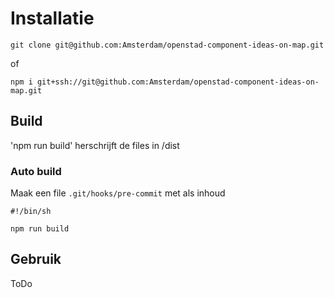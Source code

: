 # Installatie

```git clone git@github.com:Amsterdam/openstad-component-ideas-on-map.git```

of

```npm i git+ssh://git@github.com:Amsterdam/openstad-component-ideas-on-map.git```

## Build

'npm run build' herschrijft de files in /dist

### Auto build

Maak een file `.git/hooks/pre-commit` met als inhoud

```
#!/bin/sh

npm run build
```

## Gebruik

ToDo